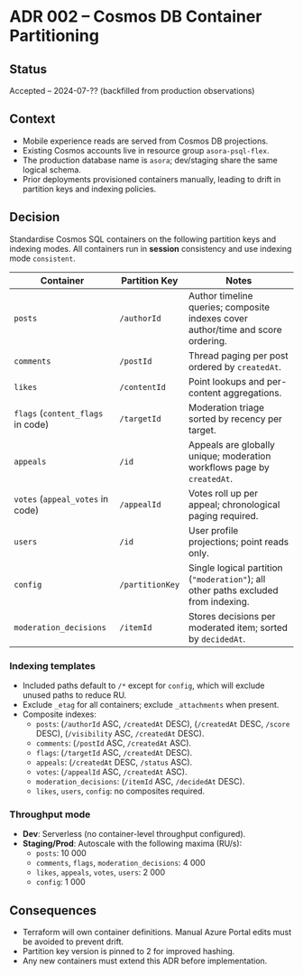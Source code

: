 # ADR 002 – Cosmos DB Container Partitioning

## Status
Accepted – 2024-07-?? (backfilled from production observations)

## Context
- Mobile experience reads are served from Cosmos DB projections.
- Existing Cosmos accounts live in resource group `asora-psql-flex`.
- The production database name is `asora`; dev/staging share the same logical schema.
- Prior deployments provisioned containers manually, leading to drift in partition keys and indexing policies.

## Decision
Standardise Cosmos SQL containers on the following partition keys and indexing modes. All containers run in **session** consistency and use indexing mode `consistent`.

| Container              | Partition Key    | Notes                                                                                 |
| ---------------------- | ---------------- | ------------------------------------------------------------------------------------- |
| `posts`                | `/authorId`      | Author timeline queries; composite indexes cover author/time and score ordering.      |
| `comments`             | `/postId`        | Thread paging per post ordered by `createdAt`.                                       |
| `likes`                | `/contentId`     | Point lookups and per-content aggregations.                                          |
| `flags` (`content_flags` in code) | `/targetId`     | Moderation triage sorted by recency per target.                                       |
| `appeals`              | `/id`            | Appeals are globally unique; moderation workflows page by `createdAt`.               |
| `votes` (`appeal_votes` in code) | `/appealId`     | Votes roll up per appeal; chronological paging required.                              |
| `users`                | `/id`            | User profile projections; point reads only.                                          |
| `config`               | `/partitionKey`  | Single logical partition (`"moderation"`); all other paths excluded from indexing.   |
| `moderation_decisions` | `/itemId`        | Stores decisions per moderated item; sorted by `decidedAt`.                          |

### Indexing templates
- Included paths default to `/*` except for `config`, which will exclude unused paths to reduce RU.
- Exclude `_etag` for all containers; exclude `_attachments` when present.
- Composite indexes:
  - `posts`: (`/authorId` ASC, `/createdAt` DESC), (`/createdAt` DESC, `/score` DESC), (`/visibility` ASC, `/createdAt` DESC).
  - `comments`: (`/postId` ASC, `/createdAt` ASC).
  - `flags`: (`/targetId` ASC, `/createdAt` DESC).
  - `appeals`: (`/createdAt` DESC, `/status` ASC).
  - `votes`: (`/appealId` ASC, `/createdAt` ASC).
  - `moderation_decisions`: (`/itemId` ASC, `/decidedAt` DESC).
  - `likes`, `users`, `config`: no composites required.

### Throughput mode
- **Dev**: Serverless (no container-level throughput configured).
- **Staging/Prod**: Autoscale with the following maxima (RU/s):
  - `posts`: 10 000
  - `comments`, `flags`, `moderation_decisions`: 4 000
  - `likes`, `appeals`, `votes`, `users`: 2 000
  - `config`: 1 000

## Consequences
- Terraform will own container definitions. Manual Azure Portal edits must be avoided to prevent drift.
- Partition key version is pinned to 2 for improved hashing.
- Any new containers must extend this ADR before implementation.
